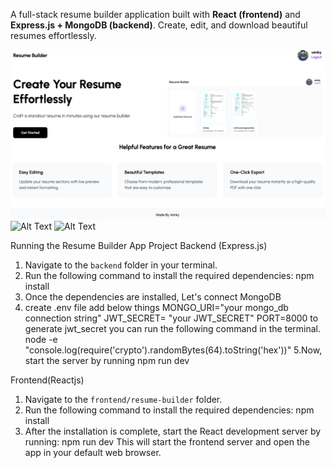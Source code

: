 A full-stack resume builder application built with **React (frontend)** and **Express.js + MongoDB (backend)**. Create, edit, and download beautiful resumes effortlessly.

![Alt Text](https://github.com/vvr10223/Resume_Builder/blob/main/frontend/resume-builder/src/assets/resumehome.png)
![Alt Text](relative/or/absolute/image/path.png)
![Alt Text](relative/or/absolute/image/path.png)

Running the Resume Builder App Project
Backend (Express.js)
1. Navigate to the `backend` folder in your terminal.
2. Run the following command to install the required dependencies:
npm install
3. Once the dependencies are installed, Let's connect MongoDB
4. create .env file
   add below things
   MONGO_URI="your mongo_db connection string"
   JWT_SECRET= "your JWT_SECRET"
   PORT=8000
   to generate jwt_secret you can run the following command in the terminal.
   node -e "console.log(require('crypto').randomBytes(64).toString('hex'))"
5.Now, start the server by running
  npm run dev

Frontend(Reactjs)
1. Navigate to the `frontend/resume-builder` folder.
2. Run the following command to install the required dependencies:
npm install
3. After the installation is complete, start the React development server by
running:
npm run dev
This will start the frontend server and open the app in your default web
browser.

